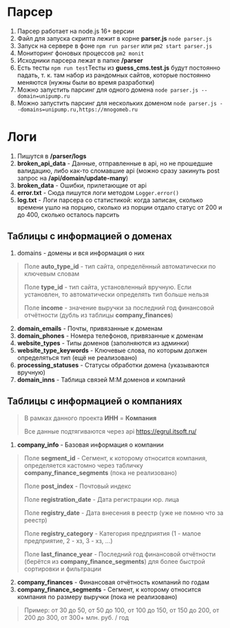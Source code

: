 # Парсер
1. Парсер работает на node.js 16+ версии
2. Файл для запуска скрипта лежит в корне **parser.js** ```node parser.js```
3. Запуск на сервере в фоне ```npm run parser``` или ```pm2 start parser.js```
4. Мониторинг фоновых процессов ```pm2 monit```
3. Исходники парсера лежат в папке **/parser**
4. Есть тесты ```npm run test```Тесты из **guess_cms.test.js** будут постоянно падать, т. к. там набор из рандомных сайтов, которые постоянно меняются (нужны были во время разработки)
5. Можно запустить парсинг для одного домена ```node parser.js --domain=unipump.ru```
6. Можно запустить парсинг для нескольких доменом ```node parser.js --domains=unipump.ru,https://mnogomeb.ru```

# Логи 
1. Пишутся в **/parser/logs**
2. **broken_api_data** - Данные, отправленные в api, но не прошедшие валидацию, либо как-то сломавшие api (можно сразу закинуть post запрос на **/api/domain/update-many**)
3. **broken_data** - Ошибки, прилетающие от api
4. **error.txt** - Сюда пишутся логи методом ```Logger.error()``` 
5. **log.txt** - Логи парсера со статистикой: когда записан, сколько времени ушло на порцию, сколько из порции отдало статус от 200 и до 400, сколько осталось парсить 

## Таблицы с информацией о доменах
1. domains - домены и вся информация о них
> Поле **auto_type_id** - тип сайта, определённый автоматически по ключевым словам
> 
> Поле **type_id** - тип сайта, установленный вручную. 
> Если установлен, то автоматически определять тип больше нельзя
> 
> Поле **income** - значение выручки за последний год финансовой отчётности (дубль из таблицы **company_finances**)

2. **domain_emails** - Почты, привязанные к доменам
3. **domain_phones** - Номера телефонов, привязанные к доменам
4. **website_types** - Типы доменов (заполняются из админки)
5. **website_type_keywords** - Ключевые слова, по которым должен определяться тип (ещё не реализовано)
6. **processing_statuses** - Статусы обработки домена (указываются вручную)
7. **domain_inns** - Таблица связей M:M доменов и компаний

## Таблицы с информацией о компаниях
> В рамках данного проекта **ИНН** = **Компания**
> 
> Все данные подтягиваются через api https://egrul.itsoft.ru/

1. **company_info** - Базовая информация о компании
> Поле **segment_id** - Сегмент, к которому относится компания, определяется кастомно через 
> табличку **company_finance_segments** (пока не реализовано)
> 
> Поле **post_index** - Почтовый индекс
> 
> Поле **registration_date** - Дата регистрации юр. лица
> 
> Поле **registry_date** - Дата внесения в реестр (уже не помню что за реестр)
> 
> Поле **registry_category** - Категория предприятия (1 - малое предприятие, 2 - хз, 3 - хз, ...)
> 
> Поле **last_finance_year** - Последний год финансовой отчётности (берётся из **company_finance_segments**)
> для более быстрой сортировки и фильтрации

2. **company_finances** - Финансовая отчётность компаний по годам
3. **company_finance_segments** - Сегмент, к которому относится компания по размеру выручки (пока не реализовано)
> Пример: от 30 до 50, от 50 до 100, от 100 до 150, от 150 до 200, от 200 до 300, от 300+ млн. руб. / год

